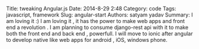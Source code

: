Title: tweaking Angular.js 
Date: 2014-8-29 2:48
Category: code
Tags: javascript, framework
Slug: angular-start
Authors: satyam yadav
Summary: I am loving it :)
I am loving it , it has the power to make web apps and front end a revolution . I am planning to consume django-rest api with it to make both the front end and back end , powerfull.
I will move to ionic after angular to develop native like web apps for android , iOS, windows phone.
